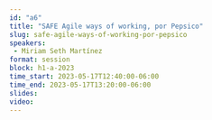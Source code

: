 ```yaml
---
id: "a6"
title: "SAFE Agile ways of working, por Pepsico"
slug: safe-agile-ways-of-working-por-pepsico
speakers:
 - Miriam Seth Martínez
format: session
block: h1-a-2023
time_start: 2023-05-17T12:40:00-06:00
time_end: 2023-05-17T13:20:00-06:00
slides: 
video: 
---
```


